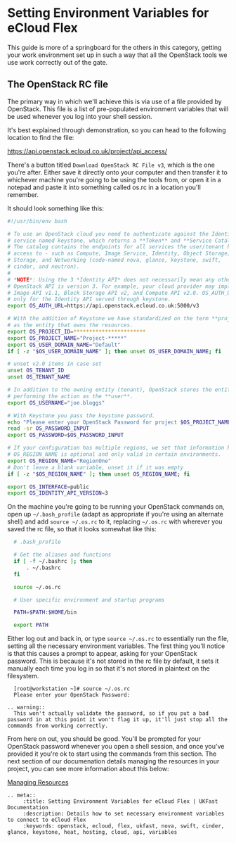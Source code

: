 # Setting Environment Variables for eCloud Flex

This guide is more of a springboard for the others in this category, getting your work environment set up in such a way that all the OpenStack tools we use work correctly out of the gate.

## The OpenStack RC file

The primary way in which we'll achieve this is via use of a file provided by OpenStack. This file is a list of pre-populated environment variables that will be used whenever you log into your shell session.

It's best explained through demonstration, so you can head to the following location to find the file:

<https://api.openstack.ecloud.co.uk/project/api_access/>

There's a button titled `Download OpenStack RC File v3`, which is the one you're after. Either save it directly onto your computer and then transfer it to whichever machine you're going to be using the tools from, or open it in a notepad and paste it into something called os.rc in a location you'll remember.

It should look something like this:

```bash
#!/usr/bin/env bash

# To use an OpenStack cloud you need to authenticate against the Identity
# service named keystone, which returns a **Token** and **Service Catalog**.
# The catalog contains the endpoints for all services the user/tenant has
# access to - such as Compute, Image Service, Identity, Object Storage, Block
# Storage, and Networking (code-named nova, glance, keystone, swift,
# cinder, and neutron).
#
# *NOTE*: Using the 3 *Identity API* does not necessarily mean any other
# OpenStack API is version 3. For example, your cloud provider may implement
# Image API v1.1, Block Storage API v2, and Compute API v2.0. OS_AUTH_URL is
# only for the Identity API served through keystone.
export OS_AUTH_URL=https://api.openstack.ecloud.co.uk:5000/v3

# With the addition of Keystone we have standardized on the term **project**
# as the entity that owns the resources.
export OS_PROJECT_ID=***********************
export OS_PROJECT_NAME="Project-*****"
export OS_USER_DOMAIN_NAME="Default"
if [ -z "$OS_USER_DOMAIN_NAME" ]; then unset OS_USER_DOMAIN_NAME; fi

# unset v2.0 items in case set
unset OS_TENANT_ID
unset OS_TENANT_NAME

# In addition to the owning entity (tenant), OpenStack stores the entity
# performing the action as the **user**.
export OS_USERNAME="joe.bloggs"

# With Keystone you pass the keystone password.
echo "Please enter your OpenStack Password for project $OS_PROJECT_NAME as user $OS_USERNAME: "
read -sr OS_PASSWORD_INPUT
export OS_PASSWORD=$OS_PASSWORD_INPUT

# If your configuration has multiple regions, we set that information here.
# OS_REGION_NAME is optional and only valid in certain environments.
export OS_REGION_NAME="RegionOne"
# Don't leave a blank variable, unset it if it was empty
if [ -z "$OS_REGION_NAME" ]; then unset OS_REGION_NAME; fi

export OS_INTERFACE=public
export OS_IDENTITY_API_VERSION=3
```

On the machine you're going to be running your OpenStack commands on, open up `~/.bash_profile` (adapt as appropriate if you're using an alternate shell) and add `source ~/.os.rc` to it, replacing `~/.os.rc` with wherever you saved the rc file, so that it looks somewhat like this:

```bash
  # .bash_profile

  # Get the aliases and functions
  if [ -f ~/.bashrc ]; then
      . ~/.bashrc
  fi

  source ~/.os.rc

  # User specific environment and startup programs

  PATH=$PATH:$HOME/bin

  export PATH
```

Either log out and back in, or type `source ~/.os.rc` to essentially run the file, setting all the necessary environment variables. The first thing you'll notice is that this causes a prompt to appear, asking for your OpenStack password. This is because it's not stored in the rc file by default, it sets it manually each time you log in so that it's not stored in plaintext on the filesystem.

```console
  [root@workstation ~]# source ~/.os.rc
  Please enter your OpenStack Password:
```

```eval_rst
.. warning::
  This won't actually validate the password, so if you put a bad password in at this point it won't flag it up, it'll just stop all the commands from working correctly.
```

From here on out, you should be good. You'll be prompted for your OpenStack password whenever you open a shell session, and once you've provided it you're ok to start using the commands from this section. The next section of our documenation details managing the resources in your project, you can see more information about this below:

[Managing Resources](https://docs.ukfast.co.uk/cloud/flex/resources)

```eval_rst
.. meta::
     :title: Setting Environment Variables for eCloud Flex | UKFast Documentation
     :description: Details how to set necessary environment variables to connect to eCloud Flex
     :keywords: openstack, ecloud, flex, ukfast, nova, swift, cinder, glance, keystone, heat, hosting, cloud, api, variables
```
